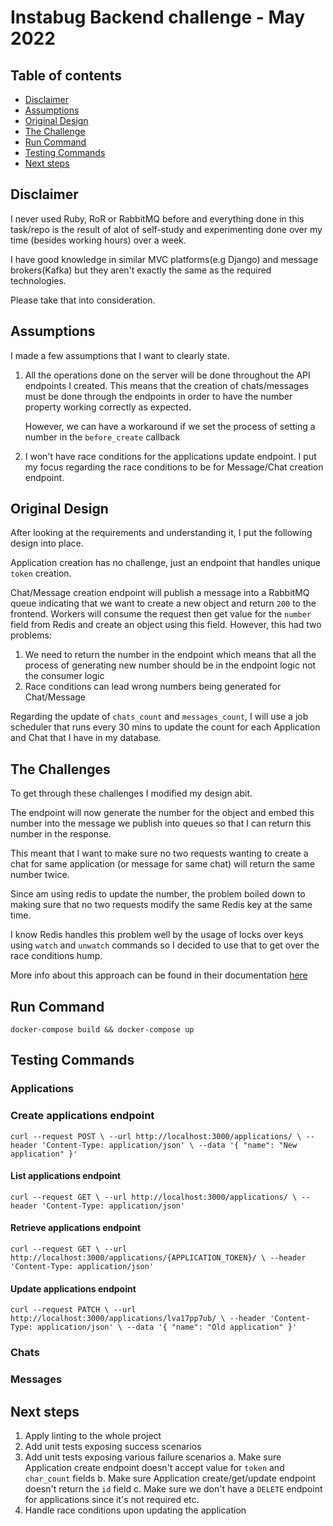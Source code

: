 # Instabug Backend challenge - May 2022

## Table of contents

<ul>
    <li><a href="#disclaimer">Disclaimer</a></li>
    <li><a href="#assumptions">Assumptions</a></li>
    <li><a href="#original-design">Original Design</a></li>
    <li><a href="#the-challenge">The Challenge</a></li>
    <li><a href="#run-command">Run Command</a></li>
    <li><a href="#testing-commands">Testing Commands</a></li>
    <li><a href="#next-steps">Next steps</a></li>
</ul>

## Disclaimer
I never used Ruby, RoR or RabbitMQ before and everything done in this task/repo is the result of alot of self-study and experimenting done over my time (besides working hours) over a week.

I have good knowledge in similar MVC platforms(e.g Django) and message brokers(Kafka) but they aren't exactly the same as the required technologies.

Please take that into consideration.

## Assumptions
I made a few assumptions that I want to clearly state.

1. All the operations done on the server will be done throughout the API endpoints I created. This means that the creation of chats/messages must be done through the endpoints in order to have the number property working correctly as expected. 
   
   However, we can have a workaround if we set the process of setting a number in the `before_create` callback

2. I won't have race conditions for the applications update endpoint. I put my focus regarding the race conditions to be for Message/Chat creation endpoint.

## Original Design

After looking at the requirements and understanding it, I put the following design into place.

Application creation has no challenge, just an endpoint that handles unique `token` creation.

Chat/Message creation endpoint will publish a message into a RabbitMQ queue indicating that we want to create a new object and return `200` to the frontend. Workers will consume the request then get value for the `number` field from Redis and create an object using this field. However, this had two problems:

1. We need to return the number in the endpoint which means that all the process of generating new number should be in the endpoint logic not the consumer logic
2. Race conditions can lead wrong numbers being generated for Chat/Message

Regarding the update of `chats_count` and `messages_count`, I will use a job scheduler that runs every 30 mins to update the count for each Application and Chat that I have in my database.
## The Challenges

To get through these challenges I modified my design abit.

The endpoint will now generate the number for the object and embed this number into the message we publish into queues so that I can return this number in the response.

This meant that I want to make sure no two requests wanting to create a chat for same application (or message for same chat) will return the same number twice.

Since am using redis to update the number, the problem boiled down to making sure that no two requests modify the same Redis key at the same time.

I know Redis handles this problem well by the usage of locks over keys using `watch` and `unwatch` commands so I decided to use that to get over the race conditions hump.

More info about this approach can be found in their documentation [here](https://redis.io/docs/manual/transactions/#optimistic-locking-using-check-and-set)

## Run Command
`docker-compose build && docker-compose up`

## Testing Commands
### Applications
### Create applications endpoint
``curl --request POST \
  --url http://localhost:3000/applications/ \
  --header 'Content-Type: application/json' \
  --data '{
	"name": "New application"
}'``

#### List applications endpoint
``curl --request GET \
  --url http://localhost:3000/applications/ \
  --header 'Content-Type: application/json'``

#### Retrieve applications endpoint
``curl --request GET \
  --url http://localhost:3000/applications/{APPLICATION_TOKEN}/ \
  --header 'Content-Type: application/json'``

#### Update applications endpoint
``curl --request PATCH \
  --url http://localhost:3000/applications/lva17pp7ub/ \
  --header 'Content-Type: application/json' \
  --data '{
	"name": "Old application"
}'``

### Chats
### Messages

## Next steps
1. Apply linting to the whole project 
2. Add unit tests exposing success scenarios
3. Add unit tests exposing various failure scenarios
   a. Make sure Application create endpoint doesn't accept value for `token` and `char_count` fields
   b. Make sure Application create/get/update endpoint doesn't return the `id` field
   c. Make sure we don't have a `DELETE` endpoint for applications since it's not required
   etc.
4. Handle race conditions upon updating the application
 